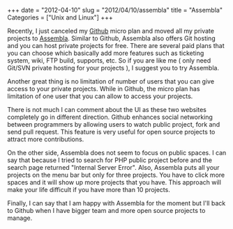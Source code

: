 +++
date = "2012-04-10"
slug = "2012/04/10/assembla"
title = "Assembla"
Categories = ["Unix and Linux"]
+++

Recently, I just canceled my [Github](http://www.github.com) micro plan and moved all my private projects to [Assembla](http://www.assembla.com/). Similar to Github, Assembla also offers Git hosting and you can host private projects for free. There are several paid plans that you can choose which basically add more features such as ticketing system, wiki, FTP build, supports, etc. So if you are like me ( only need Git/SVN private hosting for your projects ), I suggest you to try Assembla.

Another great thing is no limitation of number of users that you can give access to your private projects. While in Github, the micro plan has limitation of one user that you can allow to access your projects.

There is not much I can comment about the UI as these two websites completely go in different direction. Github enhances social networking between programmers by allowing users to watch public project, fork and send pull request. This feature is very useful for open source projects to attract more contributions.

On the other side, Assembla does not seem to focus on public spaces. I can say that because I tried to search for PHP public project before and the search page returned "Internal Server Error". Also, Assembla puts all your projects on the menu bar but only for three projects. You have to click more spaces and it will show up more projects that you have. This approach will make your life difficult if you have more than 10 projects.

Finally, I can say that I am happy with Assembla for the moment but I'll back to Github when I have bigger team and more open source projects to manage.
